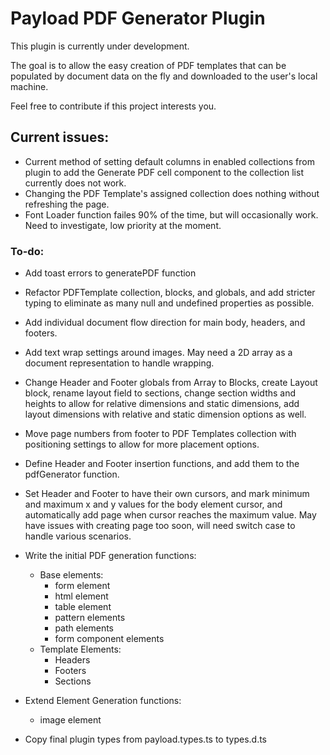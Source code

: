 # Payload PDF Generator Plugin

This plugin is currently under development. 

The goal is to allow the easy creation of PDF templates that can be populated by document data on the fly and downloaded to the user's local machine.

Feel free to contribute if this project interests you.

## Current issues:

* Current method of setting default columns in enabled collections from plugin to add the Generate PDF cell component to the collection list currently does not work.
* Changing the PDF Template's assigned collection does nothing without refreshing the page.
* Font Loader function failes 90% of the time, but will occasionally work. Need to investigate, low priority at the moment.

### To-do:

* Add toast errors to generatePDF function
* Refactor PDFTemplate collection, blocks, and globals, and add stricter typing to eliminate as many null and undefined properties as possible.
* Add individual document flow direction for main body, headers, and footers.
* Add text wrap settings around images. May need a 2D array as a document representation to handle wrapping.
* Change Header and Footer globals from Array to Blocks, create Layout block, rename layout field to sections, change section widths and heights to allow for relative dimensions and static dimensions, add layout dimensions with relative and static dimension options as well.
* Move page numbers from footer to PDF Templates collection with positioning settings to allow for more placement options.
* Define Header and Footer insertion functions, and add them to the pdfGenerator function.
* Set Header and Footer to have their own cursors, and mark minimum and maximum x and y values for the body element cursor, and automatically add page when cursor reaches the maximum value. May have issues with creating page too soon, will need switch case to handle various scenarios.

* Write the initial PDF generation functions:
  * Base elements:
    * form element
    * html element
    * table element
    * pattern elements
    * path elements
    * form component elements
  * Template Elements:
    * Headers
    * Footers
    * Sections

* Extend Element Generation functions:
  * image element
    
* Copy final plugin types from payload.types.ts to types.d.ts